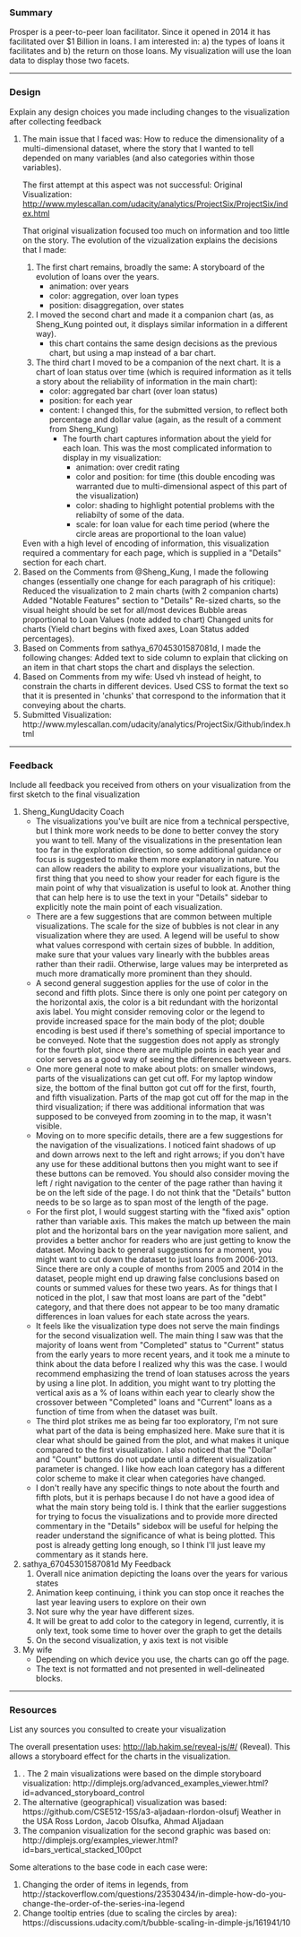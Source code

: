 ### Summary
 
Prosper is a peer-to-peer loan facilitator. 
Since it opened in 2014 it has facilitated over $1 Billion in loans. 
I am interested in: a) the types of loans it facilitates and b) the return on those loans.
My visualization will use the loan data to display those two facets.

_______________________________________________________

### Design

Explain any design choices you made including changes to the visualization after collecting feedback
<ol>
<li>The main issue that I faced was: How to reduce the dimensionality of a multi-dimensional dataset, where the story that I wanted to tell
 depended on many variables (and also categories within those variables).


The first attempt at this aspect was not successful: 
Original Visualization: http://www.mylescallan.com/udacity/analytics/ProjectSix/ProjectSix/index.html


That original visualization focused too much on information and too little on the story. The evolution of the vizualization explains the decisions that I made:
<ol>
  <li>The first chart remains, broadly the same: A storyboard of the evolution of loans over the years.
    <ul>
    <li> animation: over years
    <li> color: aggregation, over loan types
    <li> position: disaggregation, over states
        </ul>
  <li> I moved the second chart and made it a companion chart (as, as Sheng_Kung pointed out, it displays similar information in a different way).
      <ul>
    <li> this chart contains the same design decisions as the previous chart, but using a map instead of a bar chart.
      </ul>
  <li> The third chart I moved to be a companion of the next chart. It is a chart of loan status over time (which is required information as it tells a story about the reliability of information in the main chart):
        <ul>
    <li> color: aggregated bar chart (over loan status)
    <li> position: for each year
    <li> content: I changed this, for the submitted version, to reflect both percentage and dollar value (again, as the result of a comment from Sheng_Kung)
      <ul>
  <li> The fourth chart captures information about the yield for each loan. This was the most complicated information to display in my visualization:
        <ul>
        <li> animation: over credit rating
    <li> color and position: for time (this double encoding was warranted due to multi-dimensional aspect of this part of the visualization)
    <li> color: shading to highlight potential problems with the reliabilty of some of the data.
    <li> scale: for loan value for each time period (where the circle areas are proportional to the loan value)
    <ul>
    </ol>
Even with a high level of encoding of information, this visualization required a commentary for each page, which is supplied in a "Details" section for each chart.

 <li> Based on the Comments from @Sheng_Kung, I made the following changes (essentially one change for each paragraph of his critique):
Reduced the visualization to 2 main charts (with 2 companion charts)
Added "Notable Features" section to "Details"
Re-sized charts, so the visual height should be set for all/most devices
Bubble areas proportional to Loan Values (note added to chart)
Changed units for charts (Yield chart begins with fixed axes, Loan Status added percentages).

 <li> Based on Comments from sathya_67045301587081d, I made the following changes:
Added text to side column to explain that clicking on an item in that chart stops the chart and displays the selection.

 <li> Based on Comments from my wife:
Used vh instead of height, to constrain the charts in different devices. Used CSS to format the text so that it is presented in 'chunks' that correspond to the information that it conveying about the charts.

 <li> Submitted Visualization:
http://www.mylescallan.com/udacity/analytics/ProjectSix/Github/index.html
</ol>

_______________________________________________________

### Feedback 

Include all feedback you received from others on your visualization from the first sketch to the final visualization
<ol>
<li> Sheng_KungUdacity Coach
<ul>
<li>The visualizations you've built are nice from a technical perspective, but I think more work needs to be done to better convey the story you want to tell. Many of the visualizations in the presentation lean too far in the exploration direction, so some additional guidance or focus is suggested to make them more explanatory in nature. You can allow readers the ability to explore your visualizations, but the first thing that you need to show your reader for each figure is the main point of why that visualization is useful to look at. Another thing that can help here is to use the text in your "Details" sidebar to explicitly note the main point of each visualization.

<li>There are a few suggestions that are common between multiple visualizations. The scale for the size of bubbles is not clear in any visualization where they are used. A legend will be useful to show what values correspond with certain sizes of bubble. In addition, make sure that your values vary linearly with the bubbles areas rather than their radii. Otherwise, large values may be interpreted as much more dramatically more prominent than they should.

<li>A second general suggestion applies for the use of color in the second and fifth plots. Since there is only one point per category on the horizontal axis, the color is a bit redundant with the horizontal axis label. You might consider removing color or the legend to provide increased space for the main body of the plot; double encoding is best used if there's something of special importance to be conveyed. Note that the suggestion does not apply as strongly for the fourth plot, since there are multiple points in each year and color serves as a good way of seeing the differences between years.

<li>One more general note to make about plots: on smaller windows, parts of the visualizations can get cut off. For my laptop window size, the bottom of the final button got cut off for the first, fourth, and fifth visualization. Parts of the map got cut off for the map in the third visualization; if there was additional information that was supposed to be conveyed from zooming in to the map, it wasn't visible.

<li>Moving on to more specific details, there are a few suggestions for the navigation of the visualizations. I noticed faint shadows of up and down arrows next to the left and right arrows; if you don't have any use for these additional buttons then you might want to see if these buttons can be removed. You should also consider moving the left / right navigation to the center of the page rather than having it be on the left side of the page. I do not think that the "Details" button needs to be so large as to span most of the length of the page.

<li>For the first plot, I would suggest starting with the "fixed axis" option rather than variable axis. This makes the match up between the main plot and the horizontal bars on the year navigation more salient, and provides a better anchor for readers who are just getting to know the dataset. Moving back to general suggestions for a moment, you might want to cut down the dataset to just loans from 2006-2013. Since there are only a couple of months from 2005 and 2014 in the dataset, people might end up drawing false conclusions based on counts or summed values for these two years. As for things that I noticed in the plot, I saw that most loans are part of the "debt" category, and that there does not appear to be too many dramatic differences in loan values for each state across the years.

<li>It feels like the visualization type does not serve the main findings for the second visualization well. The main thing I saw was that the majority of loans went from "Completed" status to "Current" status from the early years to more recent years, and it took me a minute to think about the data before I realized why this was the case. I would recommend emphasizing the trend of loan statuses across the years by using a line plot. In addition, you might want to try plotting the vertical axis as a % of loans within each year to clearly show the crossover between "Completed" loans and "Current" loans as a function of time from when the dataset was built.

<li>The third plot strikes me as being far too exploratory, I'm not sure what part of the data is being emphasized here. Make sure that it is clear what should be gained from the plot, and what makes it unique compared to the first visualization. I also noticed that the "Dollar" and "Count" buttons do not update until a different visualization parameter is changed. I like how each loan category has a different color scheme to make it clear when categories have changed.

<li>I don't really have any specific things to note about the fourth and fifth plots, but it is perhaps because I do not have a good idea of what the main story being told is. I think that the earlier suggestions for trying to focus the visualizations and to provide more directed commentary in the "Details" sidebox will be useful for helping the reader understand the significance of what is being plotted. This post is already getting long enough, so I think I'll just leave my commentary as it stands here.
</ul>
<li> sathya_67045301587081d
My Feedback
<ol>
<li> Overall nice animation depicting the loans over the years for various states
<li> Animation keep continuing, i think you can stop once it reaches the last year leaving users to explore on their own
<li> Not sure why the year have different sizes.
<li> It will be great to add color to the category in legend, currently, it is only text, took some time to hover over the graph to get the details
<li> On the second visualization, y axis text is not visible
</ol>
<li> My wife
<ul>
<li>Depending on which device you use, the charts can go off the page.
<li>The text is not formatted and not presented in well-delineated blocks.
</ul>
</ol>

_______________________________________________________

### Resources

List any sources you consulted to create your visualization

The overall presentation uses: http://lab.hakim.se/reveal-js/#/ (Reveal). This allows a storyboard effect for the charts in the visualization.
<ol>
<li>. The 2 main visualizations were based on the dimple storyboard visualization: http://dimplejs.org/advanced_examples_viewer.html?id=advanced_storyboard_control
<li> The alternative (geographical) visualization was based: https://github.com/CSE512-15S/a3-aljadaan-rlordon-olsufj Weather in the USA Ross Lordon, Jacob Olsufka, Ahmad Aljadaan
<li> The companion visualization for the second graphic was based on: http://dimplejs.org/examples_viewer.html?id=bars_vertical_stacked_100pct
</ol>
Some alterations to the base code in each case were:
<ol>
<li> Changing the order of items in legends, from http://stackoverflow.com/questions/23530434/in-dimple-how-do-you-change-the-order-of-the-series-ina-legend
<li> Change tooltip entries (due to scaling the circles by area): https://discussions.udacity.com/t/bubble-scaling-in-dimple-js/161941/10
</ol>
